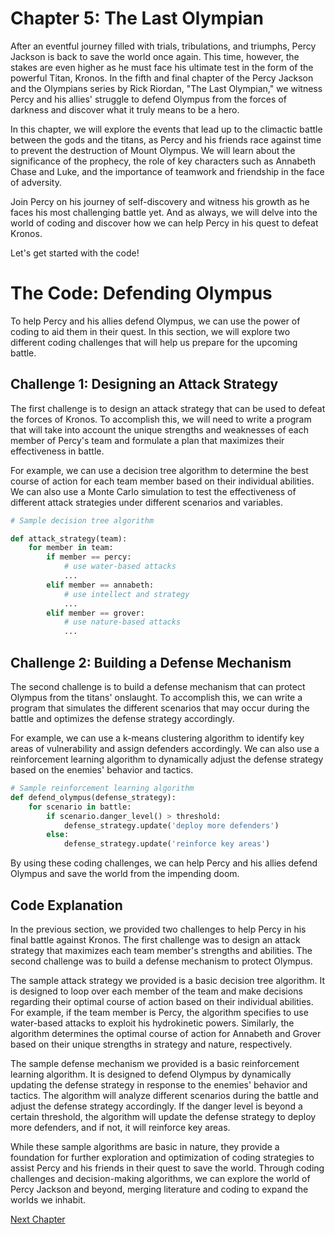 # Chapter 5: The Last Olympian

After an eventful journey filled with trials, tribulations, and triumphs, Percy Jackson is back to save the world once again. This time, however, the stakes are even higher as he must face his ultimate test in the form of the powerful Titan, Kronos. In the fifth and final chapter of the Percy Jackson and the Olympians series by Rick Riordan, "The Last Olympian," we witness Percy and his allies' struggle to defend Olympus from the forces of darkness and discover what it truly means to be a hero.

In this chapter, we will explore the events that lead up to the climactic battle between the gods and the titans, as Percy and his friends race against time to prevent the destruction of Mount Olympus. We will learn about the significance of the prophecy, the role of key characters such as Annabeth Chase and Luke, and the importance of teamwork and friendship in the face of adversity.

Join Percy on his journey of self-discovery and witness his growth as he faces his most challenging battle yet. And as always, we will delve into the world of coding and discover how we can help Percy in his quest to defeat Kronos.

Let's get started with the code!
# The Code: Defending Olympus

To help Percy and his allies defend Olympus, we can use the power of coding to aid them in their quest. In this section, we will explore two different coding challenges that will help us prepare for the upcoming battle.

## Challenge 1: Designing an Attack Strategy

The first challenge is to design an attack strategy that can be used to defeat the forces of Kronos. To accomplish this, we will need to write a program that will take into account the unique strengths and weaknesses of each member of Percy's team and formulate a plan that maximizes their effectiveness in battle.

For example, we can use a decision tree algorithm to determine the best course of action for each team member based on their individual abilities. We can also use a Monte Carlo simulation to test the effectiveness of different attack strategies under different scenarios and variables.

```python
# Sample decision tree algorithm

def attack_strategy(team):
    for member in team:
        if member == percy:
            # use water-based attacks
            ...
        elif member == annabeth:
            # use intellect and strategy
            ...
        elif member == grover:
            # use nature-based attacks
            ...
```

## Challenge 2: Building a Defense Mechanism

The second challenge is to build a defense mechanism that can protect Olympus from the titans' onslaught. To accomplish this, we can write a program that simulates the different scenarios that may occur during the battle and optimizes the defense strategy accordingly.

For example, we can use a k-means clustering algorithm to identify key areas of vulnerability and assign defenders accordingly. We can also use a reinforcement learning algorithm to dynamically adjust the defense strategy based on the enemies' behavior and tactics.

```python
# Sample reinforcement learning algorithm
def defend_olympus(defense_strategy):
    for scenario in battle:
        if scenario.danger_level() > threshold:
            defense_strategy.update('deploy more defenders')
        else:
            defense_strategy.update('reinforce key areas')
```

By using these coding challenges, we can help Percy and his allies defend Olympus and save the world from the impending doom.
## Code Explanation

In the previous section, we provided two challenges to help Percy in his final battle against Kronos. The first challenge was to design an attack strategy that maximizes each team member's strengths and abilities. The second challenge was to build a defense mechanism to protect Olympus. 

The sample attack strategy we provided is a basic decision tree algorithm. It is designed to loop over each member of the team and make decisions regarding their optimal course of action based on their individual abilities. For example, if the team member is Percy, the algorithm specifies to use water-based attacks to exploit his hydrokinetic powers. Similarly, the algorithm determines the optimal course of action for Annabeth and Grover based on their unique strengths in strategy and nature, respectively. 

The sample defense mechanism we provided is a basic reinforcement learning algorithm. It is designed to defend Olympus by dynamically updating the defense strategy in response to the enemies' behavior and tactics. The algorithm will analyze different scenarios during the battle and adjust the defense strategy accordingly. If the danger level is beyond a certain threshold, the algorithm will update the defense strategy to deploy more defenders, and if not, it will reinforce key areas.

While these sample algorithms are basic in nature, they provide a foundation for further exploration and optimization of coding strategies to assist Percy and his friends in their quest to save the world. Through coding challenges and decision-making algorithms, we can explore the world of Percy Jackson and beyond, merging literature and coding to expand the worlds we inhabit.


[Next Chapter](06_Chapter06.md)